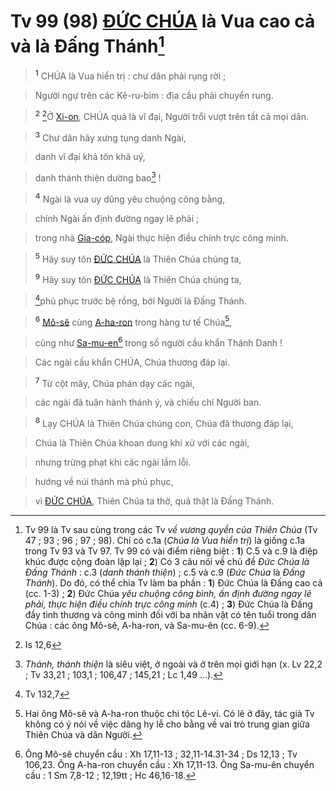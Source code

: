 # Tv 99 (98) [ĐỨC CHÚA]() là Vua cao cả và là Đấng Thánh[^1]

> <sup><b>1</b></sup> CHÚA là Vua hiển trị : chư dân phải rụng rời ;
>


> Người ngự trên các Kê-ru-bim : địa cầu phải chuyển rung.
>


> <sup><b>2</b></sup> [^1*]Ở [Xi-on](), CHÚA quả là vĩ đại, Người trổi vượt trên tất cả mọi dân.
>


> <sup><b>3</b></sup> Chư dân hãy xưng tụng danh Ngài,
>


> danh vĩ đại khả tôn khả uý,
>


> danh thánh thiện dường bao[^2] !
>


> <sup><b>4</b></sup> Ngài là vua uy dũng yêu chuộng công bằng,
>


> chính Ngài ấn định đường ngay lẽ phải ;
>


> trong nhà [Gia-cóp](), Ngài thực hiện điều chính trực công minh.
>


> <sup><b>5</b></sup> Hãy suy tôn [ĐỨC CHÚA]() là Thiên Chúa chúng ta,
> 
> <sup><b>9</b></sup> Hãy suy tôn [ĐỨC CHÚA]() là Thiên Chúa chúng ta,
>


> [^2*]phủ phục trước bệ rồng, bởi Người là Đấng Thánh.
>


> <sup><b>6</b></sup> [Mô-sê]() cùng [A-ha-ron]() trong hàng tư tế Chúa[^3],
>


> cũng như [Sa-mu-en]()[^4] trong số người cầu khẩn Thánh Danh !
>


> Các ngài cầu khẩn CHÚA, Chúa thương đáp lại.
>


> <sup><b>7</b></sup> Từ cột mây, Chúa phán dạy các ngài,
>


> các ngài đã tuân hành thánh ý, và chiếu chỉ Người ban.
>


> <sup><b>8</b></sup> Lạy CHÚA là Thiên Chúa chúng con, Chúa đã thương đáp lại,
>


> Chúa là Thiên Chúa khoan dung khi xử với các ngài,
>


> nhưng trừng phạt khi các ngài lầm lỗi.
>


> hướng về núi thánh mà phủ phục,
>


> vì [ĐỨC CHÚA](), Thiên Chúa ta thờ, quả thật là Đấng Thánh.
>

[^1]: Tv 99 là Tv sau cùng trong các Tv *về vương quyền của Thiên Chúa* (Tv 47 ; 93 ; 96 ; 97 ; 98). Chỉ có c.1a (*Chúa là Vua hiển trị*) là giống c.1a trong Tv 93 và Tv 97. Tv 99 có vài điểm riêng biệt : **1**) C.5 và c.9 là điệp khúc được cộng đoàn lặp lại ; **2**) Có 3 câu nói về chủ đề *Đức Chúa là Đấng Thánh* : c.3 (*danh thánh thiện*) ; c.5 và c.9 (*Đức Chúa* là *Đấng Thánh*). Do đó, có thể chia Tv làm ba phần : **1**) Đức Chúa là Đấng cao cả (cc. 1-3) ; **2**) Đức Chúa *yêu chuộng công bình, ấn định đường ngay lẽ phải, thực hiện điều chính trực công minh* (c.4) ; **3**) Đức Chúa là Đấng đầy tình thương và công minh đối với ba nhân vật có tên tuổi trong dân Chúa : các ông Mô-sê, A-ha-ron, và Sa-mu-ên (cc. 6-9).
[^2]: *Thánh, thánh thiện* là siêu việt, ở ngoài và ở trên mọi giới hạn (x. Lv 22,2 ; Tv 33,21 ; 103,1 ; 106,47 ; 145,21 ; Lc 1,49 ...).
[^3]: Hai ông Mô-sê và A-ha-ron thuộc chi tộc Lê-vi. Có lẽ ở đây, tác giả Tv không có ý nói về việc dâng hy lễ cho bằng về vai trò trung gian giữa Thiên Chúa và dân Người.
[^4]: Ông Mô-sê chuyển cầu : Xh 17,11-13 ; 32,11-14.31-34 ; Ds 12,13 ; Tv 106,23. Ông A-ha-ron chuyển cầu : Xh 17,11-13. Ông Sa-mu-ên chuyển cầu : 1 Sm 7,8-12 ; 12,19tt ; Hc 46,16-18.
[^1*]: Is 12,6
[^2*]: Tv 132,7